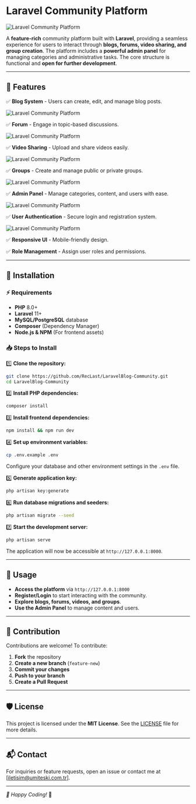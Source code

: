 # Laravel Community Platform

![Laravel Community Platform](project-image/image1.png)

A **feature-rich** community platform built with **Laravel**, providing a seamless experience for users to interact through **blogs, forums, video sharing, and group creation**. The platform includes a **powerful admin panel** for managing categories and administrative tasks. The core structure is functional and **open for further development**.

---

## 🚀 Features

✅ **Blog System** - Users can create, edit, and manage blog posts.

![Laravel Community Platform](project-image/image2.png)

✅ **Forum** - Engage in topic-based discussions.

![Laravel Community Platform](project-image/image3.png)

✅ **Video Sharing** - Upload and share videos easily.

![Laravel Community Platform](project-image/image4.png)

✅ **Groups** - Create and manage public or private groups.

![Laravel Community Platform](project-image/image5.png)

✅ **Admin Panel** - Manage categories, content, and users with ease.

![Laravel Community Platform](project-image/image6.png)

✅ **User Authentication** - Secure login and registration system.

![Laravel Community Platform](project-image/image9.png)

✅ **Responsive UI** - Mobile-friendly design.

✅ **Role Management** - Assign user roles and permissions.

---

## 📌 Installation

### ⚡ Requirements
- **PHP** 8.0+
- **Laravel** 11+
- **MySQL/PostgreSQL** database
- **Composer** (Dependency Manager)
- **Node.js & NPM** (For frontend assets)

### 📥 Steps to Install

1️⃣ **Clone the repository:**
   ```sh
   git clone https://github.com/RecLast/LaravelBlog-Community.git
   cd LaravelBlog-Community
   ```

2️⃣ **Install PHP dependencies:**
   ```sh
   composer install
   ```

3️⃣ **Install frontend dependencies:**
   ```sh
   npm install && npm run dev
   ```

4️⃣ **Set up environment variables:**
   ```sh
   cp .env.example .env
   ```
   Configure your database and other environment settings in the `.env` file.

5️⃣ **Generate application key:**
   ```sh
   php artisan key:generate
   ```

6️⃣ **Run database migrations and seeders:**
   ```sh
   php artisan migrate --seed
   ```

7️⃣ **Start the development server:**
   ```sh
   php artisan serve
   ```
   The application will now be accessible at `http://127.0.0.1:8000`.

---

## 📖 Usage

- **Access the platform** via `http://127.0.0.1:8000`
- **Register/Login** to start interacting with the community.
- **Explore blogs, forums, videos, and groups**.
- **Use the Admin Panel** to manage content and users.

---

## 🤝 Contribution

Contributions are welcome! To contribute:
1. **Fork** the repository
2. **Create a new branch** (`feature-new`)
3. **Commit your changes**
4. **Push to your branch**
5. **Create a Pull Request**

---

## 🛡️ License

This project is licensed under the **MIT License**. See the [LICENSE](LICENSE) file for more details.

---

## 📬 Contact

For inquiries or feature requests, open an issue or contact me at [iletisim@umiteski.com.tr].

---

_🎉 Happy Coding!_ 🚀
